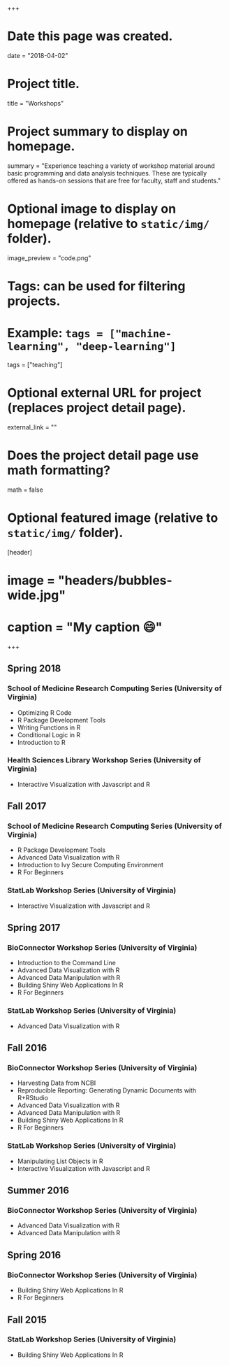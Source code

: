 +++
# Date this page was created.
date = "2018-04-02"

# Project title.
title = "Workshops"

# Project summary to display on homepage.
summary = "Experience teaching a variety of workshop material around basic programming and data analysis techniques. These are typically offered as hands-on sessions that are free for faculty, staff and students."

# Optional image to display on homepage (relative to `static/img/` folder).
image_preview = "code.png"

# Tags: can be used for filtering projects.
# Example: `tags = ["machine-learning", "deep-learning"]`
tags = ["teaching"]

# Optional external URL for project (replaces project detail page).
external_link = ""

# Does the project detail page use math formatting?
math = false

# Optional featured image (relative to `static/img/` folder).
[header]
# image = "headers/bubbles-wide.jpg"
# caption = "My caption :smile:"

+++

## Spring 2018

### School of Medicine Research Computing Series (University of Virginia)

- Optimizing R Code
- R Package Development Tools
- Writing Functions in R
- Conditional Logic in R
- Introduction to R

### Health Sciences Library Workshop Series (University of Virginia) 

- Interactive Visualization with Javascript and R

## Fall 2017

### School of Medicine Research Computing Series (University of Virginia)

- R Package Development Tools
- Advanced Data Visualization with R
- Introduction to Ivy Secure Computing Environment
- R For Beginners

### StatLab Workshop Series (University of Virginia)

- Interactive Visualization with Javascript and R

## Spring 2017

### BioConnector Workshop Series (University of Virginia)

- Introduction to the Command Line
- Advanced Data Visualization with R
- Advanced Data Manipulation with R
- Building Shiny Web Applications In R
- R For Beginners

### StatLab Workshop Series (University of Virginia)

- Advanced Data Visualization with R

## Fall 2016

### BioConnector Workshop Series (University of Virginia)

- Harvesting Data from NCBI
- Reproducible Reporting: Generating Dynamic Documents with R+RStudio
- Advanced Data Visualization with R
- Advanced Data Manipulation with R
- Building Shiny Web Applications In R
- R For Beginners

### StatLab Workshop Series (University of Virginia)

- Manipulating List Objects in R
- Interactive Visualization with Javascript and R

## Summer 2016

### BioConnector Workshop Series (University of Virginia)

- Advanced Data Visualization with R
- Advanced Data Manipulation with R

## Spring 2016

### BioConnector Workshop Series (University of Virginia)

- Building Shiny Web Applications In R
- R For Beginners

## Fall 2015

### StatLab Workshop Series (University of Virginia)

- Building Shiny Web Applications In R

